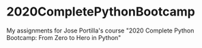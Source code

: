# 2020CompletePythonBootcamp
My assignments for Jose Portilla's course "2020 Complete Python Bootcamp: From Zero to Hero in Python"

